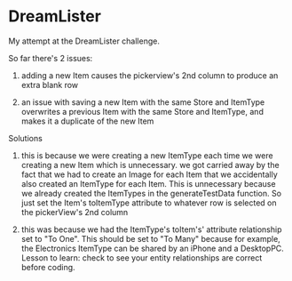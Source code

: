 # DreamLister

My attempt at the DreamLister challenge.  

So far there's 2 issues:  

1. adding a new Item causes the pickerview's 2nd column to produce an extra blank row  

2. an issue with saving a new Item with the same Store and ItemType overwrites a previous Item with the same Store and ItemType, and makes it a duplicate of the new Item

  
Solutions  
1. this is because we were creating a new ItemType each time we were creating a new Item which is unnecessary. we got carried away by the fact that we had to create an Image for each Item that we accidentally also created an ItemType for each Item. This is unnecessary because we already created the ItemTypes in the generateTestData function. So just set the Item's toItemType attribute to whatever row is selected on the pickerView's 2nd column  

2. this was because we had the ItemType's toItem's' attribute relationship set to "To One". This should be set to "To Many" because for example, the Electronics ItemType can be shared by an iPhone and a DesktopPC. Lesson to learn: check to see your entity relationships are correct before coding. 
